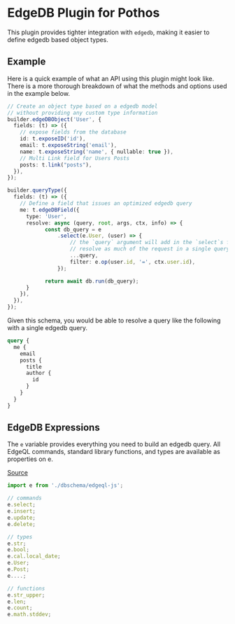 # EdgeDB Plugin for Pothos

This plugin provides tighter integration with `edgedb`, making it easier to define edgedb based
object types.

## Example

Here is a quick example of what an API using this plugin might look like. There is a more thorough
breakdown of what the methods and options used in the example below.

```typescript
// Create an object type based on a edgedb model
// without providing any custom type information
builder.edgeDBObject('User', {
  fields: (t) => ({
    // expose fields from the database
    id: t.exposeID('id'),
    email: t.exposeString('email'),
    name: t.exposeString('name', { nullable: true }),
    // Multi Link field for Users Posts
    posts: t.link("posts"),
  }),
});

builder.queryType({
  fields: (t) => ({
    // Define a field that issues an optimized edgedb query
    me: t.edgeDBField({
      type: 'User',
      resolve: async (query, root, args, ctx, info) => {
            const db_query = e
                .select(e.User, (user) => {
                    // the `query` argument will add in the `select`s fields to
                    // resolve as much of the request in a single query as possible
                    ...query,
                    filter: e.op(user.id, '=', ctx.user.id),
                });

            return await db.run(db_query);
      }
    }),
  }),
});
```

Given this schema, you would be able to resolve a query like the following with a single edgedb
query.

```graphql
query {
  me {
    email
    posts {
      title
      author {
        id
      }
    }
  }
}
```

## EdgeDB Expressions

The `e` variable provides everything you need to build an edgedb query. All EdgeQL commands,
standard library functions, and types are available as properties on e.

[Source](https://www.edgedb.com/docs/clients/js/querybuilder#expressions)

```ts
import e from './dbschema/edgeql-js';

// commands
e.select;
e.insert;
e.update;
e.delete;

// types
e.str;
e.bool;
e.cal.local_date;
e.User;
e.Post;
e....;

// functions
e.str_upper;
e.len;
e.count;
e.math.stddev;
```

